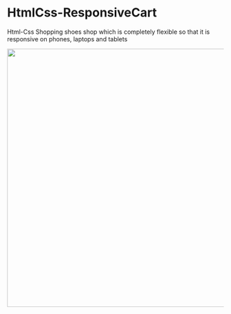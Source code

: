# HtmlCss-ResponsiveCart
Html-Css Shopping shoes shop which is completely flexible so that it is responsive on phones, laptops and tablets

<img src="https://user-images.githubusercontent.com/74370512/178146973-13423b75-f0f1-4bd7-abe7-da1c532905fd.jpg" data-canonical-src="[https://gyazo.com/eb5c5741b6a9a16c692170a41a49c858.png](https://user-images.githubusercontent.com/74370512/178146973-13423b75-f0f1-4bd7-abe7-da1c532905fd.jpg)" width="600" height="600" />
